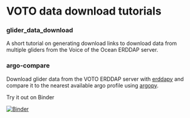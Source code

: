 # VOTO data download tutorials

### glider_data_download

A short tutorial on generating download links to download data from multiple gliders from the Voice of the Ocean ERDDAP server.

### argo-compare

Download glider data from the VOTO ERDDAP server with [erddapy](https://github.com/ioos/erddapy) and compare it to the nearest available argo profile using [argopy](https://github.com/euroargodev/argopy).

Try it out on Binder

[![Binder](https://mybinder.org/badge_logo.svg)](https://mybinder.org/v2/gh/voto-ocean-knowledge/download_glider_data/HEAD?)
